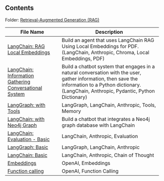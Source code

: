 ## Contents

Folder: [Retrieval-Augmented Generation (RAG)](rag/)

| File Name                  | Description |
| --------------------- | ------------ |
| [LangChain: RAG Local Embeddings](rag/rag-agent-anthropic-langchain-chroma-pdf.ipynb) | Build an agent that uses LangChain RAG Using Local Embeddings for PDF. (LangChain, Anthropic, Chroma, Local Embeddings, PDF) |
| [LangChain: Information Gathering Conversational System](rag/llm-agent-anthropic-langchain-conversationalform.ipynb) | Build a chatbot system that engages in a natural conversation with the user, gather information, then save the information to a Python dictionary. (LangChain, Anthropic, Pydantic, Python Dictionary) |
| [LangGraph: with Tools](rag/rag-agent-anthropic-langgraph-tools.ipynb) | LangGraph, LangChain, Anthropic, Tools, Memory |
| [LangChain: with Neo4j Graph](rag/rag-agent-anthropic-langchain-neo4j.ipynb) | Build a chatbot that integrates a Neo4j graph database with LangChain |
| [LangChain: Evaluation - Basic](rag/llm-anthropic-langchain-evaluation-basic.ipynb) | LangChain, Anthropic, Evaluation |
| [LangGraph: Basic](rag/rag-agent-anthropic-langgraph-basic.ipynb)      | LangGraph, LangChain, Anthropic |
| [LangChain: Basic](rag/llm-agent-anthropic-langchain-basic.ipynb)      | LangChain, Anthropic, Chain of Thought |
| [Embeddings](rag/rag-chatbot-openai-embeddings.ipynb)                  | OpenAI, Embeddings |
| [Function calling](rag/rag-chatbot-openai-funccal.ipynb)               | OpenAI, Function Calling |